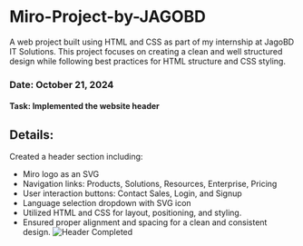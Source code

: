 # Miro-Project-by-JAGOBD
A web project built using HTML and CSS as part of my internship at JagoBD IT Solutions. This project focuses on creating a clean and well structured design while following best practices for HTML structure and CSS styling.
### Date: October 21, 2024
#### Task: Implemented the website header
## Details:
Created a  header section including:
- Miro logo as an SVG
- Navigation links: Products, Solutions, Resources, Enterprise, Pricing
- User interaction buttons: Contact Sales, Login, and Signup
- Language selection dropdown with SVG icon
- Utilized HTML and CSS for layout, positioning, and styling.
- Ensured proper alignment and spacing for a clean and consistent design.
  ![Header Completed](https://github.com/user-attachments/assets/127b85f5-0770-4041-bcc0-3af3b943c8cd)
